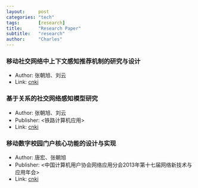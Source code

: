 ```yaml
---
layout:     post
categories: "tech"
tags:       [research]
title:      "Research Paper"
subtitle:   "research"
author:     "Charles"
---
```


### 移动社交网络中上下文感知推荐机制的研究与设计
* Author: 张朝旭、刘云
* Link: [cnki](http://cdmd.cnki.com.cn/Article/CDMD-10004-1013279806.htm)

### 基于关系的社交网络感知模型研究
* Author: 张朝旭、刘云
* Publisher: <铁路计算机应用>
* Link: [cnki](http://www.cnki.com.cn/Article/CJFDTotal-TLJS201212005.htm)

### 移动数字校园门户核心功能的设计与实现
* Author: 唐宏、张朝旭
* Publisher: <中国计算机用户协会网络应用分会2013年第十七届网络新技术与应用年会>
* Link: [cnki](http://d.g.wanfangdata.com.cn/Conference_8258043.aspx)